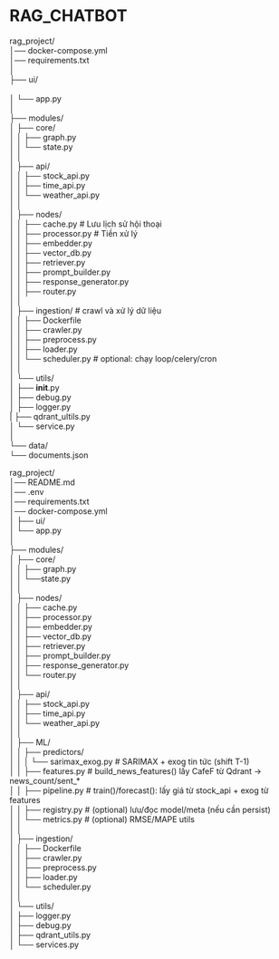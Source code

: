 # RAG_CHATBOT
rag_project/ <br>
│── docker-compose.yml <br>
│── requirements.txt <br>
│    <br>
├── ui/      <br>              
│   └── app.py <br>
│    <br>
├── modules/ <br>
│   ├── core/ <br>
│   │   ├── graph.py <br>
│   │   └── state.py     <br>
│   │     <br>
│   ├── api/ <br>
│   │   ├── stock_api.py <br>
│   │   ├── time_api.py <br>
│   │   └── weather_api.py     <br>
│   │     <br>
│   ├── nodes/ <br>
│   │   ├── cache.py          # Lưu lịch sử hội thoại  <br> 
│   │   ├── processor.py      # Tiền xử lý <br>
│   │   ├── embedder.py       <br>
│   │   ├── vector_db.py      <br>
│   │   ├── retriever.py      <br>
│   │   ├── prompt_builder.py      <br>
│   │   ├── response_generator.py       <br>
│   │   ├── router.py       <br>
│   │     <br>
│   ├── ingestion/              # crawl và xử lý dữ liệu   <br>
│   │   ├── Dockerfile        <br>
│   │   ├── crawler.py        <br>
│   │   ├── preprocess.py          <br>
│   │   ├── loader.py         <br>
│   │   └── scheduler.py        # optional: chạy loop/celery/cron     <br>
│   │     <br>
│   └── utils/      <br>
│       ├── __init__.py          <br>
│       ├── debug.py          <br>
│       ├── logger.py         <br>
|       ├── qdrant_ultils.py  <br>
│       └── service.py       <br>
│         <br>
└── data/      <br>
    └── documents.json   <br>


rag_project/ <br>
│── README.md   <br>
│── .env                      <br>
│── requirements.txt    <br>
│── docker-compose.yml                  <br>
│
├── ui/ <br>
│   └── app.py                          <br>
│   <br>
├── modules/    <br>
│   ├── core/   <br>
│   │   ├── graph.py     <br>
│   │   └──state.py                    <br>
│   │   <br>
│   ├── nodes/  <br>
│   │   ├── cache.py                    <br>
│   │   ├── processor.py                <br>
│   │   ├── embedder.py <br>
│   │   ├── vector_db.py    <br>
│   │   ├── retriever.py    <br>
│   │   ├── prompt_builder.py   <br>
│   │   ├── response_generator.py   <br>
│   │   └── router.py                   <br>
│   │   <br>
│   ├── api/    <br>
│   │   ├── stock_api.py               <br>
│   │   ├── time_api.py <br>
│   │   └── weather_api.py  <br>
│   │   <br>
│   ├── ML/ <br>
│   │   ├── predictors/ <br>
│   │   │   └── sarimax_exog.py         # SARIMAX + exog tin tức (shift T-1)    <br>
│   │   ├── features.py                 # build_news_features() lấy CafeF từ Qdrant → news_count/sent_* <br>
│   │   ├── pipeline.py                 # train()/forecast(): lấy giá từ stock_api + exog từ features   <br>
│   │   ├── registry.py                 # (optional) lưu/đọc model/meta (nếu cần persist)   <br>
│   │   └── metrics.py                  # (optional) RMSE/MAPE utils    <br>
│   │   <br>
│   ├── ingestion/  <br> 
│   │   ├── Dockerfile  <br>
│   │   ├── crawler.py         <br>
│   │   ├── preprocess.py               <br>
│   │   ├── loader.py                   <br>
│   │   └── scheduler.py                <br>
│   │   <br>
│   └── utils/  <br>
│       ├── logger.py   <br>
│       ├── debug.py    <br>
│       ├── qdrant_utils.py <br>
│       └── services.py          <br>
